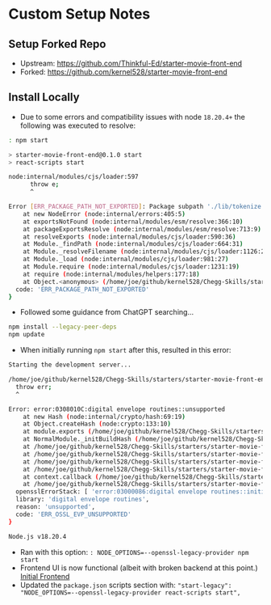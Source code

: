 # Custom Setup Notes

## Setup Forked Repo
- Upstream:  https://github.com/Thinkful-Ed/starter-movie-front-end
- Forked:  https://github.com/kernel528/starter-movie-front-end

## Install Locally
- Due to some errors and compatibility issues with node `18.20.4+` the following was executed to resolve:
```bash
: npm start

> starter-movie-front-end@0.1.0 start
> react-scripts start

node:internal/modules/cjs/loader:597
      throw e;
      ^

Error [ERR_PACKAGE_PATH_NOT_EXPORTED]: Package subpath './lib/tokenize' is not defined by "exports" in /home/joe/github/kernel528/Chegg-Skills/starters/starter-movie-front-end/node_modules/postcss-safe-parser/node_modules/postcss/package.json
    at new NodeError (node:internal/errors:405:5)
    at exportsNotFound (node:internal/modules/esm/resolve:366:10)
    at packageExportsResolve (node:internal/modules/esm/resolve:713:9)
    at resolveExports (node:internal/modules/cjs/loader:590:36)
    at Module._findPath (node:internal/modules/cjs/loader:664:31)
    at Module._resolveFilename (node:internal/modules/cjs/loader:1126:27)
    at Module._load (node:internal/modules/cjs/loader:981:27)
    at Module.require (node:internal/modules/cjs/loader:1231:19)
    at require (node:internal/modules/helpers:177:18)
    at Object.<anonymous> (/home/joe/github/kernel528/Chegg-Skills/starters/starter-movie-front-end/node_modules/postcss-safe-parser/lib/safe-parser.js:1:17) {
  code: 'ERR_PACKAGE_PATH_NOT_EXPORTED'
}
```
- Followed some guidance from ChatGPT searching...
```bash
npm install --legacy-peer-deps
npm update
```
- When initially running `npm start` after this, resulted in this error:
```bash
Starting the development server...

/home/joe/github/kernel528/Chegg-Skills/starters/starter-movie-front-end/node_modules/react-scripts/scripts/start.js:19
  throw err;
  ^

Error: error:0308010C:digital envelope routines::unsupported
    at new Hash (node:internal/crypto/hash:69:19)
    at Object.createHash (node:crypto:133:10)
    at module.exports (/home/joe/github/kernel528/Chegg-Skills/starters/starter-movie-front-end/node_modules/webpack/lib/util/createHash.js:135:53)
    at NormalModule._initBuildHash (/home/joe/github/kernel528/Chegg-Skills/starters/starter-movie-front-end/node_modules/webpack/lib/NormalModule.js:417:16)
    at /home/joe/github/kernel528/Chegg-Skills/starters/starter-movie-front-end/node_modules/webpack/lib/NormalModule.js:452:10
    at /home/joe/github/kernel528/Chegg-Skills/starters/starter-movie-front-end/node_modules/webpack/lib/NormalModule.js:323:13
    at /home/joe/github/kernel528/Chegg-Skills/starters/starter-movie-front-end/node_modules/loader-runner/lib/LoaderRunner.js:367:11
    at /home/joe/github/kernel528/Chegg-Skills/starters/starter-movie-front-end/node_modules/loader-runner/lib/LoaderRunner.js:233:18
    at context.callback (/home/joe/github/kernel528/Chegg-Skills/starters/starter-movie-front-end/node_modules/loader-runner/lib/LoaderRunner.js:111:13)
    at /home/joe/github/kernel528/Chegg-Skills/starters/starter-movie-front-end/node_modules/babel-loader/lib/index.js:59:103 {
  opensslErrorStack: [ 'error:03000086:digital envelope routines::initialization error' ],
  library: 'digital envelope routines',
  reason: 'unsupported',
  code: 'ERR_OSSL_EVP_UNSUPPORTED'
}

Node.js v18.20.4
```
- Ran with this option: `: NODE_OPTIONS=--openssl-legacy-provider npm start`
- Frontend UI is now functional (albeit with broken backend at this point.) [Initial Frontend](../images/Screenshot_Inital_Frontend.png)
- Updated the `package.json` scripts section with:  `"start-legacy": "NODE_OPTIONS=--openssl-legacy-provider react-scripts start",`